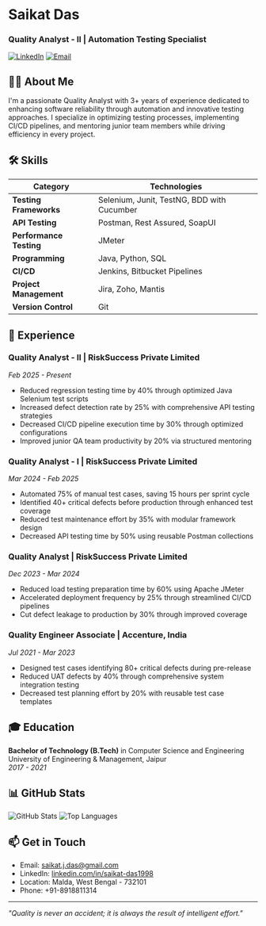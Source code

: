# Saikat Das
### Quality Analyst - II | Automation Testing Specialist

[![LinkedIn](https://img.shields.io/badge/LinkedIn-Connect-blue)](https://www.linkedin.com/in/saikat-das1998/)
[![Email](https://img.shields.io/badge/Email-Contact-red)](mailto:saikat.j.das@gmail.com)

## 👨‍💻 About Me

I'm a passionate Quality Analyst with 3+ years of experience dedicated to enhancing software reliability through automation and innovative testing approaches. I specialize in optimizing testing processes, implementing CI/CD pipelines, and mentoring junior team members while driving efficiency in every project.

## 🛠️ Skills

| Category | Technologies |
|----------|-------------|
| **Testing Frameworks** | Selenium, Junit, TestNG, BDD with Cucumber |
| **API Testing** | Postman, Rest Assured, SoapUI |
| **Performance Testing** | JMeter |
| **Programming** | Java, Python, SQL |
| **CI/CD** | Jenkins, Bitbucket Pipelines |
| **Project Management** | Jira, Zoho, Mantis |
| **Version Control** | Git |

## 🏢 Experience

### Quality Analyst - II | RiskSuccess Private Limited
*Feb 2025 - Present*
- Reduced regression testing time by 40% through optimized Java Selenium test scripts
- Increased defect detection rate by 25% with comprehensive API testing strategies
- Decreased CI/CD pipeline execution time by 30% through optimized configurations
- Improved junior QA team productivity by 20% via structured mentoring

### Quality Analyst - I | RiskSuccess Private Limited
*Mar 2024 - Feb 2025*
- Automated 75% of manual test cases, saving 15 hours per sprint cycle
- Identified 40+ critical defects before production through enhanced test coverage
- Reduced test maintenance effort by 35% with modular framework design
- Decreased API testing time by 50% using reusable Postman collections

### Quality Analyst | RiskSuccess Private Limited
*Dec 2023 - Mar 2024*
- Reduced load testing preparation time by 60% using Apache JMeter
- Accelerated deployment frequency by 25% through streamlined CI/CD pipelines
- Cut defect leakage to production by 30% through improved coverage

### Quality Engineer Associate | Accenture, India
*Jul 2021 - Mar 2023*
- Designed test cases identifying 80+ critical defects during pre-release
- Reduced UAT defects by 40% through comprehensive system integration testing
- Decreased test planning effort by 20% with reusable test case templates

## 🎓 Education

**Bachelor of Technology (B.Tech)** in Computer Science and Engineering  
University of Engineering & Management, Jaipur  
*2017 - 2021*

## 📊 GitHub Stats

![GitHub Stats](https://github-readme-stats.vercel.app/api?username=YourGitHubUsername&show_icons=true&theme=radical)
![Top Languages](https://github-readme-stats.vercel.app/api/top-langs/?username=YourGitHubUsername&layout=compact&theme=radical)

## 📫 Get in Touch

- Email: [saikat.j.das@gmail.com](mailto:saikat.j.das@gmail.com)
- LinkedIn: [linkedin.com/in/saikat-das1998](https://www.linkedin.com/in/saikat-das1998/)
- Location: Malda, West Bengal - 732101
- Phone: +91-8918811314

---

*"Quality is never an accident; it is always the result of intelligent effort."*